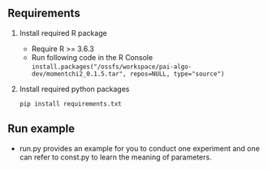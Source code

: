 ## Requirements
1. Install required R package
    - Require R >= 3.6.3
    - Run following code in the R Console
    ```install.packages("/ossfs/workspace/pai-algo-dev/momentchi2_0.1.5.tar", repos=NULL, type="source")```
 
2. Install required python packages

    ```pip install requirements.txt```

## Run example
- run.py provides an example for you to conduct one experiment and one can refer to const.py to learn the meaning of parameters.

 